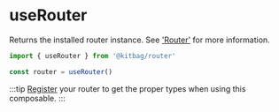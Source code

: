 # useRouter

Returns the installed router instance. See ['Router'](/api/types/Router) for more information.

```ts
import { useRouter } from '@kitbag/router'

const router = useRouter()
```

:::tip
[Register](/quick-start.html#type-safety) your router to get the proper types when using this composable.
:::
